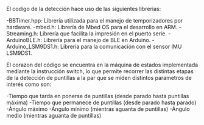 El codigo de la detección hace uso de las siguientes librerias:

-BBTimer.hpp: Librería utilizada para el manejo de temporizadores por hardware.
-mbed.h: Librería de Mbed OS para el desarrollo en ARM.
-Streaming.h: Librería que facilita la impresión en el puerto serie.
-ArduinoBLE.h: Librería para el manejo de BLE en Arduino.
-Arduino_LSM9DS1.h: Librería para la comunicación con el sensor IMU LSM9DS1.

El corazon del código se encuentra en la máquina de estados implementada mediante la instrucción switch,
lo que permite recorrer las distintas etapas de la detección de puntillas a la par que se miden distintos
parametros de interés como son:

-Tiempo que tarda en ponerse de puntillas (desde parado hasta puntillas máxima)
-Tiempo que permanece de puntillas (desde parado hasta parado)
-Ángulo máximo
-Ángulo mínimo (mientras aguanta de puntillas)
-Ángulo medio (mientras aguanta de puntillas)

